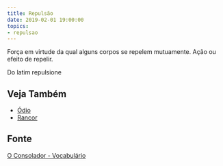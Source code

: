 ```yaml
---
title: Repulsão
date: 2019-02-01 19:00:00
topics:
- repulsao
---
```


Força em virtude da qual alguns corpos se repelem mutuamente. Ação ou efeito de
repelir. 

Do latim repulsione

## Veja Também
* [Ódio](/vicios/odio)
* [Rancor](/vicios/rancor)

## Fonte
[O Consolador - Vocabulário](http://www.oconsolador.com.br/linkfixo/vocabulario/principal.html)
